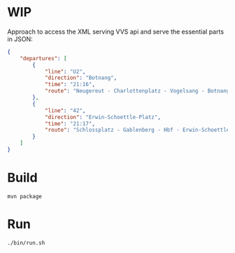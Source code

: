 # WIP
Approach to access the XML serving VVS api and serve the essential parts in JSON:

```json
{
    "departures": [
        {
            "line": "U2",
            "direction": "Botnang",
            "time": "21:16",
            "route": "Neugereut - Charlottenplatz - Vogelsang - Botnang"
        },
        {
            "line": "42",
            "direction": "Erwin-Schoettle-Platz",
            "time": "21:17",
            "route": "Schlossplatz - Gablenberg - Hbf - Erwin-Schoettle-Platz"
        }
    ]
}
```

# Build
    mvn package

# Run
    ./bin/run.sh



